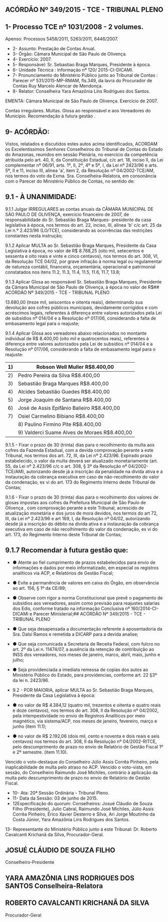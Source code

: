
## ACÓRDÃO Nº 349/2015 - TCE - TRIBUNAL PLENO

## 1- Processo TCE nº 1031/2008 - 2 volumes.

Apenso: Processos 5458/2011, 5263/2011, 6446/2007.

- 2- Assunto: Prestação de Contas Anual.
- 3- Órgão: Câmara Municipal de São Paulo de Olivença.
- 4- Exercício: 2007.
- 5- Responsável: Sr. Sebastiao Braga Marques, Presidente à época.
- 6- Unidade Técnica : Informação nº 120/ 2015-CI-DICAMI.
- 7-  Pronunciamento  do Ministério  Público  junto  ao Tribunal  de  Contas :  Parecer  nº 531/2015-MP-RMAM, fls.349, da lavra do Procurador de Contas Ruy Marcelo Alencar de Mendonça.
- 8- Relator: Conselheira Yara Amazônia Lins Rodrigues dos Santos.

EMENTA: Câmara Municipal de São Paulo de Olivença. Exercício de 2007.

Contas irregulares. Multas. Glosa ao responsável  e  aos  Vereadores  do  Município. Recomendação à futura gestão .

## 9- ACÓRDÃO:

Vistos, relatados e discutidos estes autos acima identificados,  ACORDAM os Excelentíssimos  Senhores  Conselheiros  do  Tribunal  de  Contas  do  Estado  do Amazonas, reunidos em sessão Plenária, no exercício da competência atribuída pelo art. 40, II, da Constituição Estadual, c/c art. 18, inciso II, da Lei complementar nº 06/91, arts. 1º,  II,  2º,  4º  e  5º,  I,  da  Lei  nº  2423/96  e  arts.  5º,  II  e  11,  inciso  III,  alínea  'a',  item  2,  da Resolução nº 04/2002-TCE/AM, nos termos do voto da Exma. Sra. Conselheira-Relatora, em consonância com o Parecer do Ministério Público de Contas, no sentido de:

## 9.1 - À UNANIMIDADE:

9.1.1 Julgar IRREGULARES as contas anuais da CÂMARA MUNICIPAL DE SÃO PAULO DE OLIVENÇA, exercício financeiro de 2007, de responsabilidade do Sr. Sebastião Braga Marques- presidente da casa legislativa à época, nos termos do art. 22, inciso, III, alínea 'b' c/c art. 25 da Lei n.º 2.423/96 (LO/TCE), considerando as ocorrências das restrições constantes nesta instrução;

9.1.2  Aplicar  MULTA  ao  Sr.  Sebastião  Braga  Marques,  Presidente  da Casa Legislativa à época, no valor de R$ 8.768,25 (oito mil, setecentos e sessenta e oito reais e vinte e cinco centavos), nos termos do art. 308, VI, da Resolução TCE 04/02, por grave infração à norma legal ou regulamentar de natureza contábil, financeira, orçamentária, operacional e patrimonial constatados nos itens 11.2, 11.3, 11.4, 11.5, 11.6, 11.7, 13.8;

9.1.3  Aplicar  Glosa  ao  responsável  Sr.  Sebastião  Braga Marques, Presidente  da  Câmara  Municipal  de  São  Paulo  de  Olivença,  à  época  no  valor  de  R$## ACÓRDÃO Nº 349/2015 - TCE - TRIBUNAL PLENO

13.680,00 (treze mil, seiscentos e oitenta reais), determinando sua devolução aos cofres públicos  municipais,  devidamente  corrigidos  e  com  acréscimos  legais,  referentes  à diferença  entre  valores  autorizados  pela  Lei  de  subsídios  nº  014/04  e  a  Resolução  nº 017/06, considerando a falta de embasamento legal para o reajuste;

9.1.4  Aplicar  Glosa  aos  vereadores  abaixo  relacionados  no  montante individual  de  R$  8.400,00  (oito  mil  e  quatrocentos  reais),  referentes  à  diferença  entre valores autorizados pela Lei de  subsídios nº 014/04  e  a Resolução  nº  017/06, considerando a falta de embasamento legal para o reajuste:

| 1)   | Robson Well Muller                                                 R$8.400,00         |
|------|---------------------------------------------------------------------------------------|
| 2)   | Pedro Pereira da Silva                                              R$8.400,00        |
| 3)   | Sebastião Braga Marques                                         R$8.400,00            |
| 4)   | Alcides Sebastião Guedes                                        R$8.400,00            |
| 5)   | Jorge Joaquim de Santana                                        R$8.400,00            |
| 6)   | José de Assis Epifânio Balieiro                                R$8.400,00             |
| 7)   | Osiel Carmelino Bibiano                                          R$8.400,00           |
|      | 8)    Paulino Firmino Pite                                                 R$8.400,00 |
|      | 9)    Valderci Suame Alves de Moraes                            R$8.400,00            |

9.1.5 - Fixar o  prazo de 30 (trinta) dias para o recolhimento da multa aos cofres  da  Fazenda  Estadual,  com  a  devida  comprovação  perante  a  este  Tribunal,  nos termos dos art. 72, III, da Lei nº 2.423/96. Expirado prazo estabelecido, o valor da multa deverá ser atualizado monetariamente (art. 55, da Lei nº 2.423/96 c/c o art. 308, § 3º da Resolução nº 04/2002-TCE/AM), autorizando desde já a inscrição da penalidade na dívida ativa e a  instauração da cobrança executiva em caso de não-recolhimento  do valor da condenação, ex vi do art. 173 do Regimento Interno deste Tribunal de Contas;

9.1.6 - Fixar o prazo de 30 (trinta) dias para o recolhimento dos valores de glosas impostas aos cofres da Prefeitura Municipal de São Paulo de Olivença ,  com comprovação perante a este Tribunal, acrescido de atualização monetária e dos juros de mora devidos, nos termos do art 72, III, da Lei nº 2.423/96 e art 169, I, da Resolução nº 04/02,  autorizando  desde  já  a  inscrição  do  débito  na  dívida  ativa  e  a  instauração  da cobrança executiva em caso de não recolhimento do valor da condenação, ex vi do art. 173, do Regimento Interno deste Tribunal de Contas;

## 9.1.7 Recomendar à futura gestão que:

- ● Atente  ao  fiel  cumprimento  de  prazos  estabelecidos  para  envio  de informações e dados por meio informatizado, em especial os registros analíticos via ACP, e Relatórios de Gestão Fiscal;
- ● Evite a permanência de valores em caixa do Órgão, em observância ao art. 156, § 1º da CE/89;
- ● Observe  com  rigor  a  norma Constitucional  que  prevê  o  pagamento  de subsídios  aos  vereadores,  assim  como  previsão  para  reajustes  salarias  dos  Edis, conforme tratado na informação Conclusiva nº 160/2014-CI-DICAMI e Parecer Ministerial;## ACÓRDÃO Nº 349/2015 - TCE - TRIBUNAL PLENO

- ● Que  seja  desapensada  a  documentação  referente  à  aposentadoria  da Sra. Dalsi Ramos e remetida a DICARP para a devida analise;
- ● Que seja comunicada a Secretaria de Receita Federal, com fulcro no art. 2º da Lei n. 11474/07, a ausência da retenção de contribuição ao INSS dos vereadores, nos meses de janeiro, marco, abril, maio, junho e julho;
- ● Seja providenciada a imediata remessa de copias dos autos ao Ministério Público do Estado, para providencias, conforme art. 22 §3º da lei n. 2423/96.
- 9.2  -  POR  MAIORIA, aplicar  MULTA  ao  Sr.  Sebastião  Braga  Marques, Presidente da Casa Legislativa à época:
- ● no valor de R$ 4.384,12 (quatro mil, trezentos e oitenta e quatro reais e doze centavos), nos termos do art. 308, II da Resolução nº 04/2002, pela intempestividade no  envio  de  Registros  Analíticos  por  meio  magnético,  via  sistema/ACP,  nos meses  de janeiro, fevereiro, março e junho (item 11.1);
- ● no  valor  de  R$ 2.192,06 (dois mil, cento e noventa e dois reais e seis centavos) nos termos do art. 308, II da Resolução nº 04/2002-RITCE, pelo descumprimento de prazo no envio de Relatório de Gestão Fiscal 1º e 2º semestre. (item 11.10).

Vencido o voto-destaque do Conselheiro Júlio Assis Corrêa Pinheiro, pela inaplicabilidade de multa pelo atraso no ACP. Vencido o voto-vista, em sessão, do Conselheiro Raimundo  José  Michiles, contrário à aplicação da multa pelo descumprimento de prazo no envio de Relatório de Gestão Fiscal.

- 10- Ata: 20ª Sessão Ordinária - Tribunal Pleno.
- 11- Data da Sessão: 03 de junho de 2015.
- 12Especificação do quorum: Conselheiros: Josué Cláudio de Souza Filho (Presidente),  Julio  Cabral,  Raimundo  José  Michiles,  Júlio  Assis  Corrêa  Pinheiro,  Érico Xavier  Desterro  e  Silva,  Ari  Jorge  Moutinho  da  Costa  Júnior,  Yara  Amazônia  Lins Rodrigues dos Santos.

13- Representante do Ministério Público junto a este Tribunal: Dr. Roberto Cavalcanti Krichanã da Silva, Procurador-Geral.

## JOSUÉ CLÁUDIO DE SOUZA FILHO

Conselheiro-Presidente

## YARA AMAZÔNIA LINS RODRIGUES DOS SANTOS Conselheira-Relatora

## ROBERTO CAVALCANTI KRICHANÃ DA SILVA

Procurador-Geral